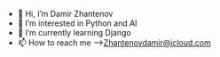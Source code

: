 - 👋 Hi, I’m Damir Zhantenov
- 👀 I’m interested in Python and AI
- 🌱 I’m currently learning Django
- 📫 How to reach me -->Zhantenovdamir@icloud.com

<!---
damir989/damir989 is a ✨ special ✨ repository because its `README.md` (this file) appears on your GitHub profile.
You can click the Preview link to take a look at your changes.
--->
